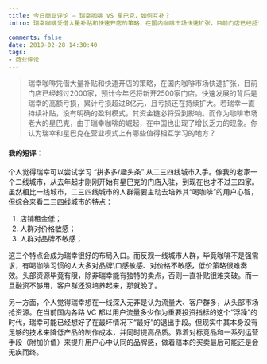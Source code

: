 ```yaml
---
title: 今日商业评论 — 瑞幸咖啡 VS 星巴克，如何互补？
intro: 瑞幸咖啡凭借大量补贴和快速开店的策略，在国内咖啡市场快速扩张，目前门店已经超过2000家，预计今年还将新开2500家门店。快速发展的背后是瑞幸的高额亏损，累计亏损超过8亿元，且亏损还在持续扩大。若瑞幸一直持续补贴，没有明确的盈利模式，其资金链必将受到影响。而作为咖啡市场老大的星巴克，由于瑞幸咖啡的崛起，在中国也出现了增长乏力的现象。你认为瑞幸和星巴克在营业模式上有哪些值得相互学习的地方？

comments: false
date: 2019-02-28 14:30:40
tags:
- 商业评论
---
```


> 瑞幸咖啡凭借大量补贴和快速开店的策略，在国内咖啡市场快速扩张，目前门店已经超过2000家，预计今年还将新开2500家门店。快速发展的背后是瑞幸的高额亏损，累计亏损超过8亿元，且亏损还在持续扩大。若瑞幸一直持续补贴，没有明确的盈利模式，其资金链必将受到影响。而作为咖啡市场老大的星巴克，由于瑞幸咖啡的崛起，在中国也出现了增长乏力的现象。你认为瑞幸和星巴克在营业模式上有哪些值得相互学习的地方？

#### 我的短评：

个人觉得瑞幸可以尝试学习 “拼多多/趣头条” 从二三四线城市入手。像我的老家一个二线城市，从去年起才刚刚开始有星巴克的门店入驻，到现在也才不过三四家。虽然相比一线城市，二三四线城市的人群需要主动去培养其“喝咖啡”的用户心智，但综合来看二三四线城市的特点：

1. 店铺租金低；
2. 人群对价格敏感；
3. 人群对品牌不敏感；

这三个特点会成为瑞幸很好的布局入口。而反观一线城市人群，毕竟咖啡不是强需求，有喝咖啡习惯的人大多对品牌\口感敏感、对价格不敏感，低价策略很难奏效。头部资源毕竟有限，除非瑞幸能有独特的卖点，否则一直补贴很难突破。而一旦融资不够用，客户群还没培养起来，那就晚了。

另一方面，个人觉得瑞幸想在一线深入无非是认为流量大、客户群多，从头部市场抢资源。在当前国内各路 VC 都以用户流量多少作为重要投资指标的这个“浮躁”的时代，瑞幸可能已经想好了在最坏情况下“最好”的退出手段。但现实中其本身没有足够的技术来降低产品的制作成本，并同时提高品质。靠着对标竞品和一系列运营手段（附加价值）来提升用户心中认同的品牌感，做着赔本的买卖最后可能还是会无疾而终。
